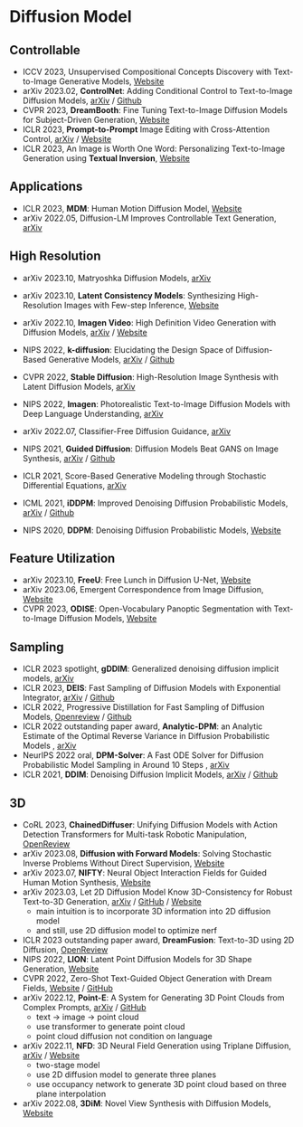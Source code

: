 # Diffusion Model

## Controllable
- ICCV 2023, Unsupervised Compositional Concepts Discovery with Text-to-Image Generative Models, [Website](https://energy-based-model.github.io/unsupervised-concept-discovery/)
- arXiv 2023.02, **ControlNet**: Adding Conditional Control to Text-to-Image Diffusion Models, [arXiv](https://arxiv.org/abs/2302.05543) / [Github](https://github.com/lllyasviel/ControlNet)
- CVPR 2023, **DreamBooth**: Fine Tuning Text-to-Image Diffusion Models for Subject-Driven Generation, [Website](https://dreambooth.github.io/)
- ICLR 2023, **Prompt-to-Prompt** Image Editing with Cross-Attention Control, [arXiv](https://arxiv.org/abs/2208.01626) / [Website](https://prompt-to-prompt.github.io)
- ICLR 2023, An Image is Worth One Word: Personalizing Text-to-Image Generation using **Textual Inversion**, [Website](https://textual-inversion.github.io/)

## Applications
- ICLR 2023, **MDM**: Human Motion Diffusion Model, [Website](https://guytevet.github.io/mdm-page/)
- arXiv 2022.05, Diffusion-LM Improves Controllable Text Generation, [arXiv](https://arxiv.org/abs/2205.14217)


## High Resolution
- arXiv 2023.10, Matryoshka Diffusion Models, [arXiv](https://arxiv.org/abs/2310.15111)
- arXiv 2023.10, **Latent Consistency Models**: Synthesizing High-Resolution Images with Few-step Inference, [Website](https://latent-consistency-models.github.io/)
- arXiv 2022.10, **Imagen Video**: High Definition Video Generation with Diffusion Models, [arXiv](https://arxiv.org/abs/2210.02303) / [Website](https://imagen.research.google/video/)
- NIPS 2022, **k-diffusion**: Elucidating the Design Space of Diffusion-Based Generative Models, [arXiv](https://arxiv.org/abs/2206.00364) / [Github](https://github.com/crowsonkb/k-diffusion)
- CVPR 2022, **Stable Diffusion**: High-Resolution Image Synthesis with Latent Diffusion Models, [arXiv](https://arxiv.org/abs/2112.10752)
- NIPS 2022, **Imagen**: Photorealistic Text-to-Image Diffusion Models with Deep Language Understanding, [arXiv](https://arxiv.org/abs/2205.11487)
- arXiv 2022.07, Classifier-Free Diffusion Guidance, [arXiv](https://arxiv.org/abs/2207.12598)
- NIPS 2021, **Guided Diffusion**: Diffusion Models Beat GANS on Image Synthesis, [arXiv](https://arxiv.org/abs/2105.05233) / [Github](https://github.com/openai/guided-diffusion)

- ICLR 2021, Score-Based Generative Modeling through Stochastic Differential Equations, [arXiv](https://arxiv.org/abs/2011.13456)
- ICML 2021, **iDDPM**: Improved Denoising Diffusion Probabilistic Models, [arXiv](https://arxiv.org/abs/2102.09672) / [Github](https://github.com/openai/improved-diffusion)
- NIPS 2020, **DDPM**: Denoising Diffusion Probabilistic Models, [Website](https://hojonathanho.github.io/diffusion/)


## Feature Utilization
- arXiv 2023.10, **FreeU**: Free Lunch in Diffusion U-Net, [Website](https://github.com/ChenyangSi/FreeU)
- arXiv 2023.06, Emergent Correspondence from Image Diffusion, [Website](https://diffusionfeatures.github.io/)
- CVPR 2023, **ODISE**: Open-Vocabulary Panoptic Segmentation with Text-to-Image Diffusion Models, [Website](https://jerryxu.net/ODISE/)

## Sampling
- ICLR 2023 spotlight, **gDDIM**: Generalized denoising diffusion implicit models, [arXiv](https://arxiv.org/abs/2206.05564)
- ICLR 2023, **DEIS**: Fast Sampling of Diffusion Models with Exponential Integrator, [arXiv](https://arxiv.org/abs/2204.13902) / [Github](https://github.com/qsh-zh/deis)
- ICLR 2022, Progressive Distillation for Fast Sampling of Diffusion Models, [Openreview](https://openreview.net/forum?id=TIdIXIpzhoI) / [Github](https://github.com/google-research/google-research/tree/master/diffusion_distillation)
- ICLR 2022 outstanding paper award, **Analytic-DPM**: an Analytic Estimate of the Optimal Reverse Variance in Diffusion Probabilistic Models
, [arXiv](https://arxiv.org/abs/2201.06503)
- NeurIPS 2022 oral, **DPM-Solver**: A Fast ODE Solver for Diffusion Probabilistic Model Sampling in Around 10 Steps
, [arXiv](https://arxiv.org/abs/2206.00927)
- ICLR 2021, **DDIM**: Denoising Diffusion Implicit Models, [arXiv](https://arxiv.org/abs/2010.02502) / [Github](https://github.com/ermongroup/ddim)

  
## 3D
- CoRL 2023, **ChainedDiffuser**: Unifying Diffusion Models with Action Detection Transformers for Multi-task Robotic Manipulation, [OpenReview](https://openreview.net/pdf?id=W0zgY2mBTA8)
- arXiv 2023.08, **Diffusion with Forward Models**: Solving Stochastic Inverse Problems Without Direct Supervision, [Website](https://diffusion-with-forward-models.github.io/)
- arXiv 2023.07, **NIFTY**: Neural Object Interaction Fields for Guided Human Motion Synthesis, [Website](https://nileshkulkarni.github.io/nifty/)
- arXiv 2023.03, Let 2D Diffusion Model Know 3D-Consistency for Robust Text-to-3D Generation, [arXiv](https://arxiv.org/abs/2303.07937) / [GitHub](https://github.com/KU-CVLAB/3DFuse) / [Website](https://ku-cvlab.github.io/3DFuse/)
  - main intuition is to incorporate 3D information into 2D diffusion model
  - and still, use 2D diffusion model to optimize nerf
- ICLR 2023 outstanding paper award, **DreamFusion**: Text-to-3D using 2D Diffusion, [OpenReview](https://openreview.net/forum?id=FjNys5c7VyY)
- NIPS 2022, **LION**: Latent Point Diffusion Models for 3D Shape Generation, [Website](https://nv-tlabs.github.io/LION/)
- CVPR 2022, Zero-Shot Text-Guided Object
Generation with Dream Fields, [Website](https://ajayj.com/dreamfields) / [GitHub](https://github.com/google-research/google-research/tree/master/dreamfields)
- arXiv 2022.12, **Point-E**: A System for Generating 3D Point Clouds from Complex Prompts, [arXiv](https://arxiv.org/abs/2212.08751) / [GitHub](https://github.com/openai/point-e)
  - text -> image -> point cloud
  - use transformer to generate point cloud
  - point cloud diffusion not condition on language
- arXiv 2022.11, **NFD**: 3D Neural Field Generation using Triplane Diffusion, [arXiv](https://arxiv.org/abs/2211.16677) / [Website](https://jryanshue.com/nfd/)
  - two-stage model
  - use 2D diffusion model to generate three planes
  - use occupancy network to generate 3D point cloud based on three plane interpolation
- arXiv 2022.08, **3DiM**: Novel View Synthesis with Diffusion Models, [Website](https://3d-diffusion.github.io/)

